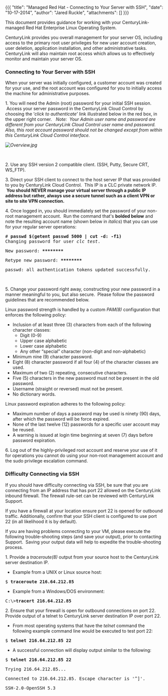 {{{
  "title": "Managed Red Hat - Connecting to Your Server with SSH",
  "date": "10-17-2014",
  "author": "Jared Ruckle",
  "attachments": []
}}}

<p>This document provides guidance for working with your CenturyLink-managed Red Hat Enterprise Linux Operating System.</p>
<p>CenturyLink provides you overall management for your server OS, including access to the primary root user privileges for new user account creation, user deletion, application installation, and other administrative tasks.&nbsp; CenturyLink will also maintain
  root access which allows us to effectively monitor and maintain your server OS.</p>
<h3><strong>Connecting to Your Server with SSH</strong></h3>
<p>When your server was initially configured, a customer account was created for your use, and the root account was configured for you to initially access the machine for administrative purposes.&nbsp;&nbsp;&nbsp;</p>
<p>1. You will need the Admin (root) password for your initial SSH session. &nbsp;Access your server password in the CenturyLink Cloud Control by choosing the ‘<em>click to authenticate</em>’ link illustrated below in the red box, in the upper right corner<em>.&nbsp;&nbsp; Note:&nbsp; Your Admin user name and password are different from your CenturyLink Cloud Control user name and password.&nbsp; Also, this root account password should not be changed except from within this CenturyLink Cloud Control interface.</em>
</p>
<p><em><img src="https://t3n.zendesk.com/attachments/token/igx4zrd8DJt6tERYiOu0CqUGt/?name=Overview.jpg" alt="Overview.jpg" /></em>
</p>
<p>&nbsp;</p>
<p>2. Use any SSH version 2 compatible client. (SSH, Putty, Secure CRT, WS_FTP).</p>
<p>3. Direct your SSH client to connect to the host server IP that was provided to you by CenturyLink Cloud Control.&nbsp; This IP is a CLC private network IP. &nbsp;<strong>You should NEVER manage your virtual server through a public IP address but rather, always use a secure tunnel such as a client VPN or site to site VPN connection.</strong>
</p>
<p>4. Once logged in, you should immediately set the password of your non-root management account.&nbsp; Run the command that's <strong>bolded below</strong> and note the resulting account name (shown below in<em> italics</em>) that you can use for your
  regular server operations:</p>
<pre># <strong>passwd $(getent passwd 5000 | cut -d: -f1)</strong><br />Changing password for user <em>clc_test</em>.</pre>
<pre>New password: <strong>********</strong></pre>
<pre>Retype new password: <strong>********</strong></pre>
<pre>passwd: all authentication tokens updated successfully.</pre>
<p>&nbsp;</p>
<p>5. Change your password right away, constructing your new password in a manner meaningful to you, but also secure. &nbsp;Please follow the password guidelines that are recommended below.</p>
<p>Linux password strength is handled by a custom <em>PAM(8)</em> configuration that enforces the following policy:</p>
<ul>
  <li>Inclusion of at least three (3) characters from each of the following character classes:
    <ul>
      <li>Digit (0-9)</li>
      <li>Upper case alphabetic</li>
      <li>Lower case alphabetic</li>
      <li>Any other “special” character (non-digit and non-alphabetic)</li>
    </ul>
  </li>
  <li>Minimum nine (9) character password.</li>
  <li>Eight (8) character password if all four (4) of the character classes are used.</li>
  <li>Maximum of two (2) repeating, consecutive characters.</li>
  <li>Five (5) characters in the new password must not be present in the old password.</li>
  <li>Username (straight or reversed) must not be present.</li>
  <li>No dictionary words.</li>
</ul>
<p>Linux password expiration adheres to the following policy:</p>
<ul>
  <li>Maximum number of days a password may be used is ninety (90) days, after which the password will be force expired.</li>
  <li>None of the last twelve (12) passwords for a specific user account may be reused.</li>
  <li>A warning is issued at login time beginning at seven (7) days before password expiration.</li>
</ul>
<p>6. Log out of the highly-privileged root account and reserve your use of it for operations you cannot do using your non-root management account and the sudo privilege escalation command.</p>
<h3><strong>Difficulty Connecting via SSH</strong></h3>
<p>If you should have difficulty connecting via SSH, be sure that you are connecting from an IP address that has port 22 allowed on the CenturyLink inbound firewall. The firewall rule-set can be reviewed with CenturyLink Support.</p>
<p>If you have a firewall at your location ensure port 22 is opened for outbound traffic. Additionally, confirm that your SSH client is configured to use port 22 (in all likelihood it is by default).</p>
<p>If you are having problems connecting to your VM, please execute the following trouble-shooting steps (and save your output), prior to contacting Support.&nbsp; Saving your output data will help to expedite the trouble-shooting process.</p>
<p>1. Provide a <em>traceroute(8)</em> output from your source host to the CenturyLink server destination IP.</p>
<ul>
  <li>Example from a UNIX or Linux source host:</li>
</ul>
<pre>$ <strong>traceroute 216.64.212.85</strong></pre>
<ul>
  <li>Example from a Windows/DOS environment:</li>
</ul>
<pre>C:\&gt;<strong>tracert 216.64.212.85</strong></pre>
<p>2. Ensure that your firewall is open for outbound connections on port 22. Provide output of a telnet to CenturyLink server destination IP over port 22.</p>
<ul>
  <li>From most operating systems that have the <em>telnet</em> command the following example command line would be executed to test port 22:</li>
</ul>
<pre>$ <strong>telnet 216.64.212.85 22</strong></pre>
<ul>
  <li>A successful connection will display output similar to the following:</li>
</ul>
<pre>$ <strong>telnet 216.64.212.85 22</strong></pre>
<pre>Trying 216.64.212.85...</pre>
<pre>Connected to 216.64.212.85. Escape character is '^]'.</pre>
<pre>SSH-2.0-OpenSSH_5.3</pre>
<p>&nbsp;</p>